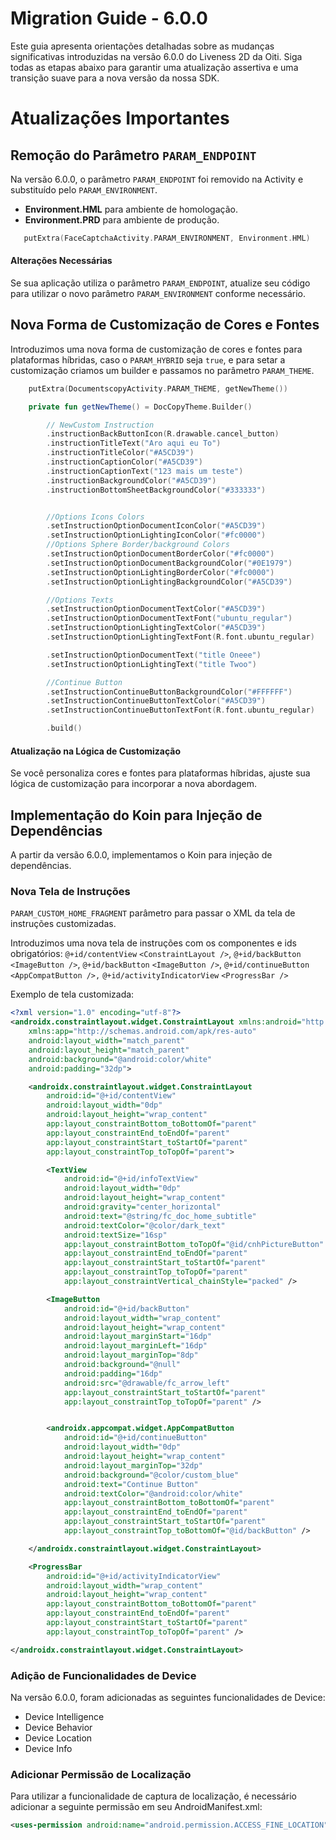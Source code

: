# Migration Guide - 6.0.0

Este guia apresenta orientações detalhadas sobre as mudanças significativas introduzidas na versão 6.0.0 do Liveness 2D da Oiti. Siga todas as etapas abaixo para garantir uma atualização assertiva e uma transição suave para a nova versão da nossa SDK.

# Atualizações Importantes

## Remoção do Parâmetro `PARAM_ENDPOINT`

Na versão 6.0.0, o parâmetro `PARAM_ENDPOINT` foi removido na Activity e substituído pelo `PARAM_ENVIRONMENT`.

- **Environment.HML** para ambiente de homologação.
- **Environment.PRD** para ambiente de produção.

```kotlin
   putExtra(FaceCaptchaActivity.PARAM_ENVIRONMENT, Environment.HML)
```

#### Alterações Necessárias

Se sua aplicação utiliza o parâmetro `PARAM_ENDPOINT`, atualize seu código para utilizar o novo parâmetro `PARAM_ENVIRONMENT` conforme necessário.

## Nova Forma de Customização de Cores e Fontes

Introduzimos uma nova forma de customização de cores e fontes para plataformas híbridas, caso o `PARAM_HYBRID` seja `true`, e para setar a customização criamos um builder e passamos no parâmetro `PARAM_THEME`.

```kotlin
    putExtra(DocumentscopyActivity.PARAM_THEME, getNewTheme())
```

```kotlin
    private fun getNewTheme() = DocCopyTheme.Builder()

        // NewCustom Instruction
        .instructionBackButtonIcon(R.drawable.cancel_button)
        .instructionTitleText("Aro aqui eu To")
        .instructionTitleColor("#A5CD39")
        .instructionCaptionColor("#A5CD39")
        .instructionCaptionText("123 mais um teste")
        .instructionBackgroundColor("#A5CD39")
        .instructionBottomSheetBackgroundColor("#333333")


        //Options Icons Colors
        .setInstructionOptionDocumentIconColor("#A5CD39")
        .setInstructionOptionLightingIconColor("#fc0000")
        //Options Sphere Border/background Colors
        .setInstructionOptionDocumentBorderColor("#fc0000")
        .setInstructionOptionDocumentBackgroundColor("#0E1979")
        .setInstructionOptionLightingBorderColor("#fc0000")
        .setInstructionOptionLightingBackgroundColor("#A5CD39")

        //Options Texts
        .setInstructionOptionDocumentTextColor("#A5CD39")
        .setInstructionOptionDocumentTextFont("ubuntu_regular")
        .setInstructionOptionLightingTextColor("#A5CD39")
        .setInstructionOptionLightingTextFont(R.font.ubuntu_regular)

        .setInstructionOptionDocumentText("title Oneee")
        .setInstructionOptionLightingText("title Twoo")

        //Continue Button
        .setInstructionContinueButtonBackgroundColor("#FFFFFF")
        .setInstructionContinueButtonTextColor("#A5CD39")
        .setInstructionContinueButtonTextFont(R.font.ubuntu_regular)

        .build()
```

#### Atualização na Lógica de Customização

Se você personaliza cores e fontes para plataformas híbridas, ajuste sua lógica de customização para incorporar a nova abordagem.

## Implementação do Koin para Injeção de Dependências

A partir da versão 6.0.0, implementamos o Koin para injeção de dependências.

### Nova Tela de Instruções

`PARAM_CUSTOM_HOME_FRAGMENT` parâmetro para passar o XML da tela de instruções customizadas.

Introduzimos uma nova tela de instruções com os componentes e ids obrigatórios:
`@+id/contentView` `<ConstraintLayout />`, `@+id/backButton` `<ImageButton />`, `@+id/backButton` `<ImageButton />`, `@+id/continueButton` `<AppCompatButton />,` `@+id/activityIndicatorView` `<ProgressBar />`

Exemplo de tela customizada:

```xml
<?xml version="1.0" encoding="utf-8"?>
<androidx.constraintlayout.widget.ConstraintLayout xmlns:android="http://schemas.android.com/apk/res/android"
    xmlns:app="http://schemas.android.com/apk/res-auto"
    android:layout_width="match_parent"
    android:layout_height="match_parent"
    android:background="@android:color/white"
    android:padding="32dp">

    <androidx.constraintlayout.widget.ConstraintLayout
        android:id="@+id/contentView"
        android:layout_width="0dp"
        android:layout_height="wrap_content"
        app:layout_constraintBottom_toBottomOf="parent"
        app:layout_constraintEnd_toEndOf="parent"
        app:layout_constraintStart_toStartOf="parent"
        app:layout_constraintTop_toTopOf="parent">

        <TextView
            android:id="@+id/infoTextView"
            android:layout_width="0dp"
            android:layout_height="wrap_content"
            android:gravity="center_horizontal"
            android:text="@string/fc_doc_home_subtitle"
            android:textColor="@color/dark_text"
            android:textSize="16sp"
            app:layout_constraintBottom_toTopOf="@id/cnhPictureButton"
            app:layout_constraintEnd_toEndOf="parent"
            app:layout_constraintStart_toStartOf="parent"
            app:layout_constraintTop_toTopOf="parent"
            app:layout_constraintVertical_chainStyle="packed" />

        <ImageButton
            android:id="@+id/backButton"
            android:layout_width="wrap_content"
            android:layout_height="wrap_content"
            android:layout_marginStart="16dp"
            android:layout_marginLeft="16dp"
            android:layout_marginTop="8dp"
            android:background="@null"
            android:padding="16dp"
            android:src="@drawable/fc_arrow_left"
            app:layout_constraintStart_toStartOf="parent"
            app:layout_constraintTop_toTopOf="parent" />


        <androidx.appcompat.widget.AppCompatButton
            android:id="@+id/continueButton"
            android:layout_width="0dp"
            android:layout_height="wrap_content"
            android:layout_marginTop="32dp"
            android:background="@color/custom_blue"
            android:text="Continue Button"
            android:textColor="@android:color/white"
            app:layout_constraintBottom_toBottomOf="parent"
            app:layout_constraintEnd_toEndOf="parent"
            app:layout_constraintStart_toStartOf="parent"
            app:layout_constraintTop_toBottomOf="@id/backButton" />

    </androidx.constraintlayout.widget.ConstraintLayout>

    <ProgressBar
        android:id="@+id/activityIndicatorView"
        android:layout_width="wrap_content"
        android:layout_height="wrap_content"
        app:layout_constraintBottom_toBottomOf="parent"
        app:layout_constraintEnd_toEndOf="parent"
        app:layout_constraintStart_toStartOf="parent"
        app:layout_constraintTop_toTopOf="parent" />

</androidx.constraintlayout.widget.ConstraintLayout>
```

### Adição de Funcionalidades de Device

Na versão 6.0.0, foram adicionadas as seguintes funcionalidades de Device:

- Device Intelligence
- Device Behavior
- Device Location
- Device Info

### Adicionar Permissão de Localização

Para utilizar a funcionalidade de captura de localização, é necessário adicionar a seguinte permissão em seu AndroidManifest.xml:

```xml
<uses-permission android:name="android.permission.ACCESS_FINE_LOCATION" />
```
